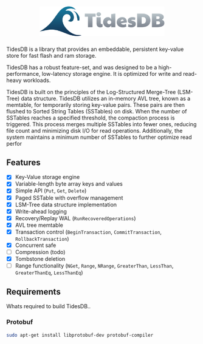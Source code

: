 <div>
    <h1 align="center"><img width="328" src="artwork/tidesdb-logo.png"></h1>
</div>

TidesDB is a library that provides an embeddable, persistent key-value store for fast flash and ram storage.

TidesDB has a robust feature-set, and was designed to be a high-performance, low-latency storage engine. It is optimized for write and read-heavy workloads.

TidesDB is built on the principles of the Log-Structured Merge-Tree (LSM-Tree) data structure.
TidesDB utilizes an in-memory AVL tree, known as a memtable, for temporarily storing key-value pairs. These pairs are then flushed to Sorted String Tables (SSTables) on disk. When the number of SSTables reaches a specified threshold, the compaction process is triggered.
This process merges multiple SSTables into fewer ones, reducing file count and minimizing disk I/O for read operations. Additionally, the system maintains a minimum number of SSTables to further optimize read perfor

## Features
- [x] Key-Value storage engine
- [x] Variable-length byte array keys and values
- [x] Simple API (`Put`, `Get`, `Delete`)
- [x] Paged SSTable with overflow management
- [x] LSM-Tree data structure implementation
- [x] Write-ahead logging
- [x] Recovery/Replay WAL (`RunRecoveredOperations`)
- [x] AVL tree memtable
- [x] Transaction control (`BeginTransaction`, `CommitTransaction`, `RollbackTransaction`)
- [x] Concurrent safe
- [ ] Compression (todo)
- [x] Tombstone deletion
- [ ] Range functionality (`NGet`, `Range`, `NRange`, `GreaterThan`, `LessThan`, `GreaterThanEq`, `LessThanEq`)

## Requirements
Whats required to build TidesDB..

### Protobuf
```bash
sudo apt-get install libprotobuf-dev protobuf-compiler
```

